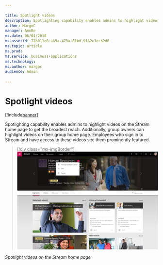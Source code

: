 ```yaml
---

title: Spotlight videos
description: Spotlighting capability enables admins to highlight videos on the Stream home page to get the broadest reach.
author: MargoC
manager: AnnBe
ms.date: 06/01/2018
ms.assetid: 72b811e0-a85a-473a-81bd-9162c1ecb2d0
ms.topic: article
ms.prod: 
ms.service: business-applications
ms.technology: 
ms.author: margoc
audience: Admin

---
```

# Spotlight videos

[!include[banner](../../includes/banner.md)]


Spotlighting capability enables admins to highlight videos on the Stream home
page to get the broadest reach. Additionally, group owners can highlight videos
on their group home page. Employees who sign in to Stream and have access to
these videos see them prominently featured.

> [!div class="mx-imgBorder"] 
> ![Spotlight videos on the Stream home page](media/spotlight-videos-1.png "Spotlight videos on the Stream home page")

*Spotlight videos on the Stream home page*
